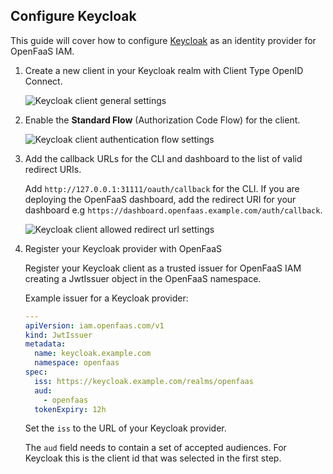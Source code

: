 ## Configure Keycloak

This guide will cover how to configure [Keycloak](https://www.keycloak.org/) as an identity provider for OpenFaaS IAM.

1. Create a new client in your Keycloak realm with Client Type OpenID Connect.

    ![Keycloak client general settings](/images/oidc-configuration/keycloak/keycloak-general-settings.png)

2. Enable the **Standard Flow** (Authorization Code Flow) for the client.

    ![Keycloak client authentication flow settings](/images/oidc-configuration/keycloak/keycloak-auth-flow.png)

3. Add the callback URLs for the CLI and dashboard to the list of valid redirect URIs.

    Add `http://127.0.0.1:31111/oauth/callback` for the CLI. If you are deploying the OpenFaaS dashboard, add the redirect URI for your dashboard e.g `https://dashboard.openfaas.example.com/auth/callback`.

    ![Keycloak client allowed redirect url settings](/images/oidc-configuration/keycloak/keycloak-callback.png)

4. Register your Keycloak provider with OpenFaaS

    Register your Keycloak client as a trusted issuer for OpenFaaS IAM creating a JwtIssuer object in the OpenFaaS namespace.

    Example issuer for a Keycloak provider:

    ```yaml
    ---
    apiVersion: iam.openfaas.com/v1
    kind: JwtIssuer
    metadata:
      name: keycloak.example.com
      namespace: openfaas
    spec:
      iss: https://keycloak.example.com/realms/openfaas
      aud:
        - openfaas
      tokenExpiry: 12h
    ```

    Set the `iss` to the URL of your Keycloak provider.

    The `aud` field needs to contain a set of accepted audiences. For Keycloak this is the client id that was selected in the first step.

